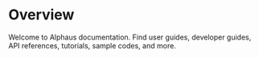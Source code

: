 # Overview
Welcome to Alphaus documentation. Find user guides, developer guides, API references, tutorials, sample codes, and more.
